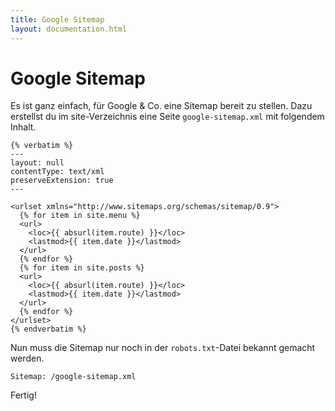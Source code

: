 ```yaml
---
title: Google Sitemap
layout: documentation.html
---
```


# Google Sitemap

Es ist ganz einfach, für Google & Co. eine Sitemap bereit zu stellen. Dazu
erstellst du im site-Verzeichnis eine Seite `google-sitemap.xml` mit folgendem
Inhalt.

    {% verbatim %}
    ---
    layout: null
    contentType: text/xml
    preserveExtension: true
    ---

    <urlset xmlns="http://www.sitemaps.org/schemas/sitemap/0.9">
      {% for item in site.menu %}
      <url>
        <loc>{{ absurl(item.route) }}</loc>
        <lastmod>{{ item.date }}</lastmod>
      </url>
      {% endfor %}
      {% for item in site.posts %}
      <url>
        <loc>{{ absurl(item.route) }}</loc>
        <lastmod>{{ item.date }}</lastmod>
      </url>
      {% endfor %}
    </urlset>
    {% endverbatim %}

Nun muss die Sitemap nur noch in der `robots.txt`-Datei bekannt gemacht werden.

    Sitemap: /google-sitemap.xml

Fertig!
